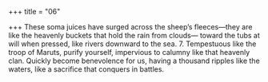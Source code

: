 +++
title = "06"

+++
These soma juices have surged across the sheep’s fleeces—they are like  the heavenly buckets that hold the rain from clouds—
toward the tubs at will when pressed, like rivers downward to the sea. 7. Tempestuous like the troop of Maruts, purify yourself, impervious to  calumny like that heavenly clan.
Quickly become benevolence for us, having a thousand ripples like the  waters, like a sacrifice that conquers in battles.